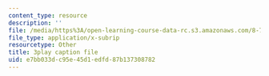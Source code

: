 ```yaml
---
content_type: resource
description: ''
file: /media/https%3A/open-learning-course-data-rc.s3.amazonaws.com/8-701-introduction-to-nuclear-and-particle-physics-fall-2020/e7bb033dc95e45d1edfd87b137308782_I5yQgNyBYb8.srt
file_type: application/x-subrip
resourcetype: Other
title: 3play caption file
uid: e7bb033d-c95e-45d1-edfd-87b137308782
---
```

